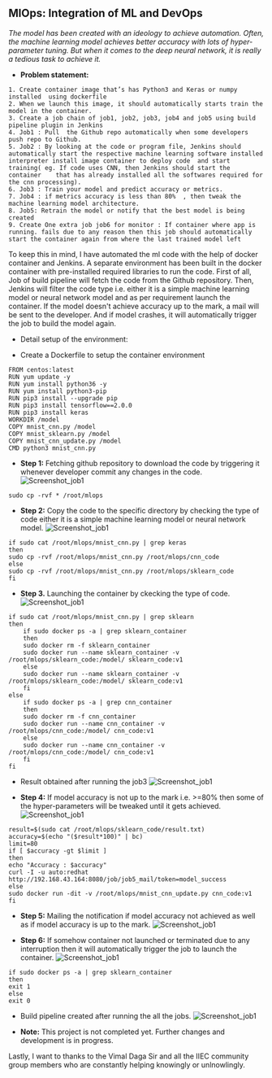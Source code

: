 ## MlOps: Integration of ML and DevOps
*The model has been created with an ideology to achieve automation. Often, the machine learning model achieves better accuracy with lots of hyper-parameter tuning. But when it comes to the deep neural network, it is really a tedious task to achieve it.*

- **Problem statement:**
```
1. Create container image that’s has Python3 and Keras or numpy  installed  using dockerfile 
2. When we launch this image, it should automatically starts train the model in the container.
3. Create a job chain of job1, job2, job3, job4 and job5 using build pipeline plugin in Jenkins 
4. Job1 : Pull  the Github repo automatically when some developers push repo to Github.
5. Job2 : By looking at the code or program file, Jenkins should automatically start the respective machine learning software installed    interpreter install image container to deploy code  and start training( eg. If code uses CNN, then Jenkins should start the container    that has already installed all the softwares required for the cnn processing).
6. Job3 : Train your model and predict accuracy or metrics.
7. Job4 : if metrics accuracy is less than 80%  , then tweak the machine learning model architecture.
8. Job5: Retrain the model or notify that the best model is being created
9. Create One extra job job6 for monitor : If container where app is running. fails due to any reason then this job should automatically start the container again from where the last trained model left
```
To keep this in mind, I have automated the ml code with the help of docker container and  Jenkins. A separate environment has been built in the docker container with pre-installed required libraries to run the code. First of all, Job of build pipeline will fetch the code from the Github repository. Then, Jenkins will filter the code type i.e. either it is a simple machine learning model or neural network model and as per requirement launch the container. If the model doesn't achieve accuracy up to the mark, a mail will be sent to the developer. And if model crashes, it will automatically trigger the job to build the model again.

- Detail setup of the environment:

- Create a Dockerfile to setup the container environment
```
FROM centos:latest
RUN yum update -y
RUN yum install python36 -y
RUN yum install python3-pip
RUN pip3 install --upgrade pip
RUN pip3 install tensorflow==2.0.0
RUN pip3 install keras
WORKDIR /model
COPY mnist_cnn.py /model
COPY mnist_sklearn.py /model
COPY mnist_cnn_update.py /model
CMD python3 mnist_cnn.py
```
- **Step 1:** Fetching github repository to download the code by triggering it whenever developer commit any changes in the code.
![Screenshot_job1](Images/job1.png)
```
sudo cp -rvf * /root/mlops
```
- **Step 2:** Copy the code to the specific directory by checking the type of code either it is a simple machine learning model or neural network model.
![Screenshot_job1](Images/job2.png)
```
if sudo cat /root/mlops/mnist_cnn.py | grep keras
then
sudo cp -rvf /root/mlops/mnist_cnn.py /root/mlops/cnn_code
else
sudo cp -rvf /root/mlops/mnist_cnn.py /root/mlops/sklearn_code
fi
```
- **Step 3.** Launching the container by ckecking the type of code.
![Screenshot_job1](Images/job3.png)
```
if sudo cat /root/mlops/mnist_cnn.py | grep sklearn
then
	if sudo docker ps -a | grep sklearn_container
    then
    sudo docker rm -f sklearn_container
    sudo docker run --name sklearn_container -v /root/mlops/sklearn_code:/model/ sklearn_code:v1
    else
    sudo docker run --name sklearn_container -v /root/mlops/sklearn_code:/model/ sklearn_code:v1
    fi
else
	if sudo docker ps -a | grep cnn_container
    then
    sudo docker rm -f cnn_container
	sudo docker run --name cnn_container -v /root/mlops/cnn_code:/model/ cnn_code:v1
    else
    sudo docker run --name cnn_container -v /root/mlops/cnn_code:/model/ cnn_code:v1
    fi
fi
```
- Result obtained after running the job3
![Screenshot_job1](Images/job3_result.png)

- **Step 4:** If model accuracy is not up to the mark i.e. >=80% then some of the hyper-parameters will be tweaked until it gets achieved.
![Screenshot_job1](Images/job4.png)
```
result=$(sudo cat /root/mlops/sklearn_code/result.txt)
accuracy=$(echo "($result*100)" | bc)
limit=80
if [ $accuracy -gt $limit ]
then
echo "Accuracy : $accuracy"
curl -I -u auto:redhat http://192.168.43.164:8080/job/job5_mail/token=model_success
else
sudo docker run -dit -v /root/mlops/mnist_cnn_update.py cnn_code:v1 
fi
```
- **Step 5:** Mailing the notification if model accuracy not achieved as well as if model accuracy is up to the mark.
![Screenshot_job1](Images/job5.png)

- **Step 6:** If somehow container not launched or terminated due to any interruption then it will automatically trigger the job to launch the container.
![Screenshot_job1](Images/job6.png)
```
if sudo docker ps -a | grep sklearn_container
then
exit 1
else
exit 0
```
- Build pipeline created after running the all the jobs.
![Screenshot_job1](Images/build_pipeline.png)

- **Note:** This project is not completed yet. Further changes and development is in progress.

Lastly, I want to thanks to the Vimal Daga Sir and all the IIEC community group members who are constantly helping knowingly or unlnowlingly.
